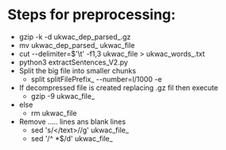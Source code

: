 
# Steps for preprocessing:


*  gzip  -k -d ukwac_dep_parsed_.gz
*  mv ukwac_dep_parsed_ ukwac_file
*  cut --delimiter=$'\t' -f1,3 ukwac_file > ukwac_words_.txt
*  python3 extractSentences_V2.py
*  Split the big file into smaller chunks
	* split <bigFile> splitFilePrefix_ --number=l/1000 -e 
*  If decompressed file is created replacing .gz fil then execute 
	* gzip -9 ukwac_file_
*  else
	* rm ukwac_file
* Remove </text> ..... lines ans blank lines
   	* sed 's/<\/text>//g' ukwac_file_
	* sed '/^ *$/d' ukwac_file_	
	
